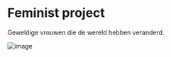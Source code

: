 # Feminist project
Geweldige vrouwen die de wereld hebben veranderd.

![image](https://user-images.githubusercontent.com/69724530/130484968-1f7eeac6-beac-4a7f-b1b8-9da4bbe328cf.png)
